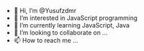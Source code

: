 - 👋 Hi, I’m @Yusufzdmr
- 👀 I’m interested in JavaScript programming
- 🌱 I’m currently learning JavaScript, Java
- 💞️ I’m looking to collaborate on ...
- 📫 How to reach me ...

<!---
Yusufzdmr/Yusufzdmr is a ✨ special ✨ repository because its `README.md` (this file) appears on your GitHub profile.
You can click the Preview link to take a look at your changes.
--->
